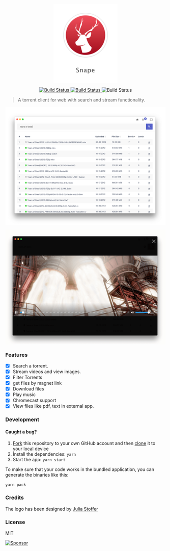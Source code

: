<p align="center">
  <img src="./resources/logo.png" align="center" alt="" width="200"/>
</p>

<p align="center">
<a href="https://travis-ci.org/ritz078/embed.js">
<img src="https://travis-ci.org/ritz078/embed.js.svg?branch=master" alt="Build Status" style="max-width:100%;">
</a>
<a href="https://ci.appveyor.com/project/ritz078/snape-w59ql">
<img src="https://ci.appveyor.com/api/projects/status/ug8htkw6156wgvq9/branch/master?svg=true" alt="Build Status" style="max-width:100%;">
</a>
<img src="https://img.shields.io/badge/styled_with-prettier-ff69b4.svg" alt="Build Status" style="max-width:100%;">
</p>

> A torrent client for web with search and stream functionality.

<p align="center">
  <img src="./resources/demo.png" align="center"/>
</p>

<p align="center">
  <img src="./resources/demo2.png" align="center"/>
</p>

### Features
- [x] Search a torrent. 
- [x] Stream videos and view images.
- [x] Filter Torrents
- [x] get files by magnet link
- [x] Download files
- [x] Play music
- [x] Chromecast support
- [x] View files like pdf, text in external app.

### Development

#### Caught a bug?

1. [Fork](https://help.github.com/articles/fork-a-repo/) this repository to your own GitHub account and then [clone](https://help.github.com/articles/cloning-a-repository/) it to your local device
2. Install the dependencies: `yarn`
3. Start the app: `yarn start`

To make sure that your code works in the bundled application, you can generate the binaries like this:

```bash
yarn pack
```

### Credits

The logo has been designed by [Julia Stoffer](https://thenounproject.com/julia.stoffer/)

### License 
MIT

<a target='_blank' rel='nofollow' href='https://app.codesponsor.io/link/8CBegPnJTnjtddvd2E18Su4F/ritz078/snape'>  <img alt='Sponsor' width='888' height='68' src='https://app.codesponsor.io/embed/8CBegPnJTnjtddvd2E18Su4F/ritz078/snape.svg' /></a>

